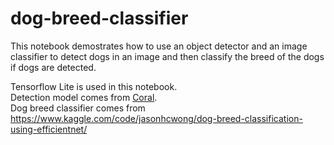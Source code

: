 # dog-breed-classifier

This notebook demostrates how to use an object detector and an image classifier to detect dogs in an image and then classify the breed of the dogs if dogs are detected.  

Tensorflow Lite is used in this notebook.  
Detection model comes from [Coral](https://coral.ai/models/object-detection/).  
Dog breed classifier comes from https://www.kaggle.com/code/jasonhcwong/dog-breed-classification-using-efficientnet/
